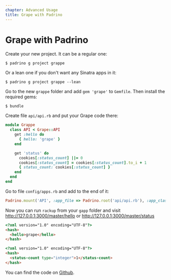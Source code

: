 ```yaml
---
chapter: Advanced Usage
title: Grape with Padrino
---
```


# Grape with Padrino

Create your new project. It can be a regular one:

```shell
$ padrino g project grappe
```

Or a lean one if you don't want any Sinatra apps in it:

```shell
$ padrino g project grappe --lean
```

Go to the new `grappe` folder and add `gem 'grape'` to `Gemfile`. Then install the
required gems:

```shell
$ bundle
```

Create file `api/api.rb` and put your Grape code there:

```ruby
module Grappe
  class API < Grape::API
    get :hello do
      { hello: 'grape' }
    end

    get 'status' do
      cookies[:status_count] ||= 0
      cookies[:status_count] = cookies[:status_count].to_i + 1
      { status_count: cookies[:status_count] }
    end
  end
end
```

Go to file `config/apps.rb` and add to the end of it:

```ruby
Padrino.mount('API', :app_file => Padrino.root('api/api.rb'), :app_class => 'Grappe::API').to('/master')
```

Now you can run `rackup` from your `gapp` folder and visit
<http://127.0.0.1:3000/master/hello> or <http://127.0.0.1:3000/master/status>

```html
<?xml version="1.0" encoding="UTF-8"?>
<hash>
  <hello>grape</hello>
</hash>

<?xml version="1.0" encoding="UTF-8"?>
<hash>
  <status-count type="integer">1</status-count>
</hash>
```

You can find the code on [Github](https://github.com/padrino/grape-example "Github").
